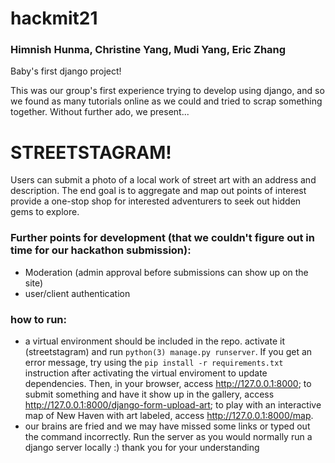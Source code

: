 # hackmit21

### Himnish Hunma, Christine Yang, Mudi Yang, Eric Zhang

Baby's first django project!

This was our group's first experience trying to develop using django, and so we found as many tutorials online as we could and tried to scrap something together. Without further ado, we present... 

# STREETSTAGRAM!


Users can submit a photo of a local work of street art with an address and description. The end goal is to aggregate and map out points of interest provide a one-stop shop for interested adventurers to seek out hidden gems to explore. 

### Further points for development (that we couldn't figure out in time for our hackathon submission): 
- Moderation (admin approval before submissions can show up on the site)
- user/client authentication


### how to run:
 - a virtual environment should be included in the repo. activate it (streetstagram) and run `python(3) manage.py runserver`. If you get an error message, try using the `pip install -r requirements.txt` instruction after activating the virtual enviroment to update dependencies. Then, in your browser, access http://127.0.0.1:8000; to submit something and have it show up in the gallery, access http://127.0.0.1:8000/django-form-upload-art; to play with an interactive map of New Haven with art labeled, access http://127.0.0.1:8000/map.
 - our brains are fried and we may have missed some links or typed out the command incorrectly. Run the server as you would normally run a django server locally :) thank you for your understanding
